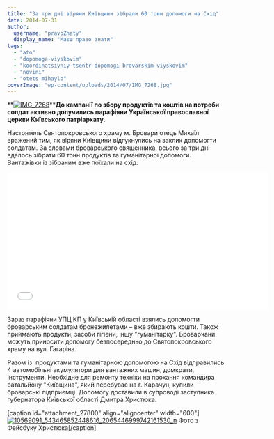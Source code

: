 ```yaml
---
title: "За три дні віряни Київщини зібрали 60 тонн допомоги на Схід"
date: 2014-07-31
author: 
  username: "pravoZnaty"
  display_name: "Маєш право знати"
tags: 
  - "ato"
  - "dopomoga-viyskovim"
  - "koordinatsiyniy-tsentr-dopomogi-brovarskim-viyskovim"
  - "novini"
  - "otets-mihaylo"
coverImage: "wp-content/uploads/2014/07/IMG_7268.jpg"
---
```


**[![IMG_7268](https://mpz.brovary.org/wp-content/uploads/2014/07/IMG_7268.jpg)](https://mpz.brovary.org/wp-content/uploads/2014/07/IMG_7268.jpg)****До кампанії по збору продуктів та коштів на потреби солдат активно долучились парафіяни Української православної церкви Київського патріархату.**

Настоятель Святопокровського храму м. Бровари отець Михаїл вражений тим, як віряни Київщини відгукнулись на заклик допомогти солдатам. За словами броварського священника, всього за три дні вдалось зібрати 60 тонн продуктів та гуманітарної допомоги. Вантажівки із зібраним вже поїхали на схід.

<iframe src="//www.youtube.com/embed/sUvhaGScqPU" width="600" height="315" frameborder="0" allowfullscreen="allowfullscreen"></iframe>

Зараз парафіяни УПЦ КП у Київській області взялись допомогти броварським солдатам бронежилетами – вже збирають кошти. Також приймають продукти, засоби гігієни, іншу "гуманітарку". Броварчани можуть приносити допомогу безпосередньо до Святопокровського храму на вул. Гагаріна.

Разом із  продуктами та гуманітарною допомогою на Схід відправились 4 автомобільні акумулятори для вантажних машин, домкрати, інструменти. Необхідне для ремонту техніки на прохання командира батальйону "Київщина", який перебуває на г. Карачун, купили броварські підприємці. Допомогу доставили в супроводі заступника губернатора Київської області Дмитра Христюка.

\[caption id="attachment\_27800" align="aligncenter" width="600"\][![10569091_543465852448616_2065446999742161530_n](https://mpz.brovary.org/wp-content/uploads/2014/07/10569091_543465852448616_2065446999742161530_n.jpg)](https://mpz.brovary.org/wp-content/uploads/2014/07/10569091_543465852448616_2065446999742161530_n.jpg) Фото з Фейсбуку Христюка\[/caption\]

